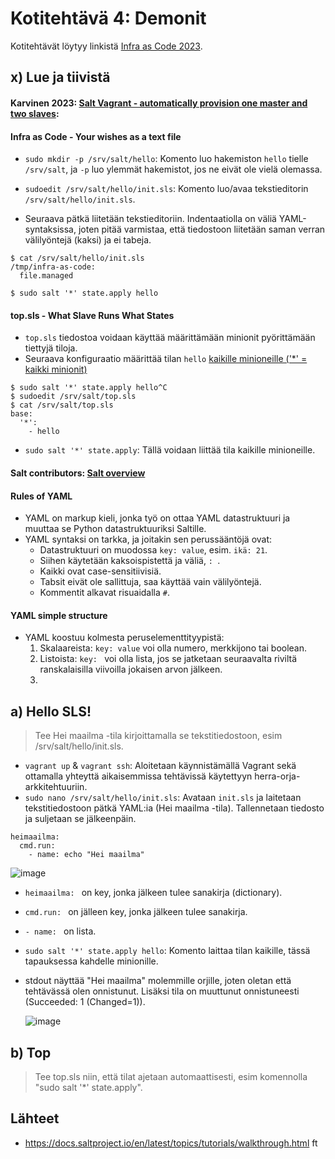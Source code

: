 # Kotitehtävä 4: Demonit
Kotitehtävät löytyy linkistä [Infra as Code 2023](https://terokarvinen.com/2023/configuration-management-2023-autumn/).

## x) Lue ja tiivistä

#### Karvinen 2023: [Salt Vagrant - automatically provision one master and two slaves](https://terokarvinen.com/2023/salt-vagrant/#infra-as-code---your-wishes-as-a-text-file):

#### Infra as Code - Your wishes as a text file
- `sudo mkdir -p /srv/salt/hello`: Komento luo hakemiston `hello` tielle `/srv/salt`, ja `-p` luo ylemmät hakemistot, jos ne eivät ole vielä olemassa.
- `sudoedit /srv/salt/hello/init.sls`: Komento luo/avaa tekstieditorin `/srv/salt/hello/init.sls`.

- Seuraava pätkä liitetään tekstieditoriin. Indentaatiolla on väliä YAML-syntaksissa, joten pitää varmistaa, että tiedostoon liitetään saman verran välilyöntejä (kaksi) ja ei tabeja. 
```
$ cat /srv/salt/hello/init.sls
/tmp/infra-as-code:
  file.managed

$ sudo salt '*' state.apply hello
```

#### top.sls - What Slave Runs What States
- `top.sls` tiedostoa voidaan käyttää määrittämään minionit pyörittämään tiettyjä tiloja.
- Seuraava konfiguraatio määrittää tilan `hello` [kaikille minioneille ('*' = kaikki minionit)](https://docs.saltproject.io/en/latest/topics/tutorials/walkthrough.html)
```
$ sudo salt '*' state.apply hello^C
$ sudoedit /srv/salt/top.sls
$ cat /srv/salt/top.sls
base:
  '*':
    - hello
```
- `sudo salt '*' state.apply`: Tällä voidaan liittää tila kaikille minioneille.

#### Salt contributors: [Salt overview](https://docs.saltproject.io/salt/user-guide/en/latest/topics/overview.html#rules-of-yaml)

#### Rules of YAML
- YAML on markup kieli, jonka työ on ottaa YAML datastruktuuri ja muuttaa se Python datastruktuuriksi Saltille.
- YAML syntaksi on tarkka, ja joitakin sen perussääntöjä ovat:
  - Datastruktuuri on muodossa `key: value`, esim. `ikä: 21`.
  - Siihen käytetään kaksoispistettä ja väliä, `: `.
  - Kaikki ovat case-sensitiivisiä.
  - Tabsit eivät ole sallittuja, saa käyttää vain välilyöntejä.
  - Kommentit alkavat risuaidalla `#`.

#### YAML simple structure
- YAML koostuu kolmesta peruselementtityypistä:
  1. Skalaareista: `key: value` voi olla numero, merkkijono tai boolean.
  2. Listoista: `key: ` voi olla lista, jos se jatketaan seuraavalta riviltä ranskalaisilla viivoilla jokaisen arvon jälkeen.
  3. 

## a) Hello SLS!
> Tee Hei maailma -tila kirjoittamalla se tekstitiedostoon, esim /srv/salt/hello/init.sls.
- `vagrant up` & `vagrant ssh`: Aloitetaan käynnistämällä Vagrant sekä ottamalla yhteyttä aikaisemmissa tehtävissä käytettyyn herra-orja-arkkitehtuuriin.
- `sudo nano /srv/salt/hello/init.sls`: Avataan `init.sls` ja laitetaan tekstitiedostoon pätkä YAML:ia (Hei maailma -tila). Tallennetaan tiedosto ja suljetaan se jälkeenpäin. 
```
heimaailma:
  cmd.run:
    - name: echo "Hei maailma"
```
  ![image](https://github.com/16cats/Infra-as-Code-course/assets/97065659/f0fbfdce-882b-4741-b3c4-8f1afc50dac7)

  - `heimaailma: ` on key, jonka jälkeen tulee sanakirja (dictionary).
  - `cmd.run: ` on jälleen key, jonka jälkeen tulee sanakirja.
  - `- name: ` on lista.

- `sudo salt '*' state.apply hello`: Komento laittaa tilan kaikille, tässä tapauksessa kahdelle minionille.
- stdout näyttää "Hei maailma" molemmille orjille, joten oletan että tehtävässä olen onnistunut. Lisäksi tila on muuttunut onnistuneesti (Succeeded: 1 (Changed=1)).

  ![image](https://github.com/16cats/Infra-as-Code-course/assets/97065659/0bb2d2e7-9595-48b4-a5f7-e7f932203f16)

## b) Top
> Tee top.sls niin, että tilat ajetaan automaattisesti, esim komennolla "sudo salt '*' state.apply".




## Lähteet
- https://docs.saltproject.io/en/latest/topics/tutorials/walkthrough.html
 ft
